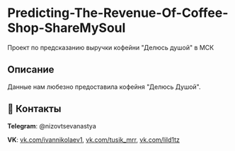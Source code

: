 # Predicting-The-Revenue-Of-Coffee-Shop-ShareMySoul
Проект по предсказанию выручки кофейни "Делюсь душой" в МСК

##                                                                    Описание

Данные нам любезно предоставила кофейня "Делюсь Душой". 


## :paw_prints: Контакты

**Telegram**: @nizovtsevanastya

**VK**: [vk.com/ivannikolaev1](https://m.vk.com/ivannikolaev1), [vk.com/tusik_mrr](https://vk.com/tusik_mrr), [vk.com/lild1tz](https://m.vk.com/lild1tz)
